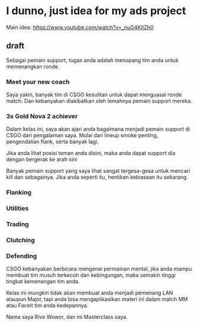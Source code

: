 #  I dunno, just idea for my ads project
Main idea: https://www.youtube.com/watch?v=_nuG4KjtZh0

## draft

Sebagai pemain support, tugas anda adalah menopang tim anda untuk memenangkan ronde.

### Meet your new coach

Saya yakin, banyak tim di CSGO kesulitan untuk dapat menguasai ronde match.
Dan kebanyakan diakibatkan oleh lemahnya pemain support mereka.

### 3x Gold Nova 2 achiever

Dalam kelas ini, saya akan ajari anda bagaimana menjadi pemain support di CSGO dari pengalaman saya. Mulai dari lineup smoke penting, pengendalian flank, serta banyak lagi.

Jika anda lihat posisi teman anda disini, maka anda dapat support dia dengan bergerak ke arah sini

Banyak pemain support yang saya lihat sangat tergesa-gesa untuk mencari kill dan sebagainya. Jika anda seperti itu, hentikan kebiasaan itu sekarang.

### Flanking
### Utilities
### Trading
### Clutching
### Defending

CSGO kebanyakan berbicara mengenai permainan mental, jika anda mampu membuat tim musuh terkecoh dan kebingungan, maka semakin tinggi tingkat kemenangan tim anda.

Kelas ini mungkin tidak akan membuat anda menjadi pemenang LAN ataupun Major, tapi anda bisa mengaplikasikan materi ini dalam match MM atau Faceit tim anda kedepannya.

Nama saya Rivo Wowor, dan ini Masterclass saya.

